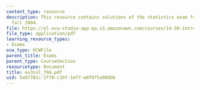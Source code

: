 ```yaml
---
content_type: resource
description: This resource contains solutions of the statistics exam for the semester,
  fall 2004.
file: https://ol-ocw-studio-app-qa.s3.amazonaws.com/courses/14-30-introduction-to-statistical-method-in-economics-spring-2006/5a97782c2f70c1bf1ef7e0f075a90dbb_ex3sol_f04.pdf
file_type: application/pdf
learning_resource_types:
- Exams
ocw_type: OCWFile
parent_title: Exams
parent_type: CourseSection
resourcetype: Document
title: ex3sol_f04.pdf
uid: 5a97782c-2f70-c1bf-1ef7-e0f075a90dbb
---
```

